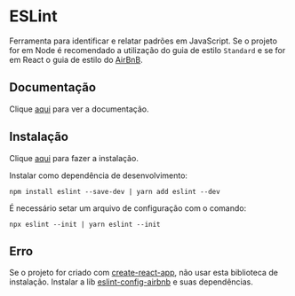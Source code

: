# ESLint

Ferramenta para identificar e relatar padrões em JavaScript. Se o projeto for em Node é recomendado a utilização do guia de estilo `Standard` e se for em React o guia de estilo do [AirBnB](https://www.npmjs.com/package/eslint-config-airbnb-base).

## Documentação

Clique [aqui](https://github.com/eslint/eslint) para ver a documentação.

## Instalação

Clique [aqui](https://www.npmjs.com/package/eslint) para fazer a instalação.

Instalar como dependência de desenvolvimento:

```
npm install eslint --save-dev | yarn add eslint --dev
```

É necessário setar um arquivo de configuração com o comando:

```
npx eslint --init | yarn eslint --init
```

## Erro

Se o projeto for criado com [create-react-app](create-react-app.md), não usar esta biblioteca de instalação. Instalar a lib [eslint-config-airbnb](eslint-config-airbnb.md) e suas dependências.
